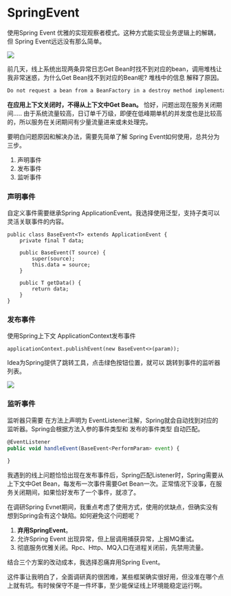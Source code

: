 # SpringEvent
使用Spring Event 优雅的实现观察者模式。这种方式能实现业务逻辑上的解耦，但 Spring Event远远没有那么简单。

![](https://p6-juejin.byteimg.com/tos-cn-i-k3u1fbpfcp/52d02d5055a4402887a9f34cd56ecf38~tplv-k3u1fbpfcp-jj-mark:3024:0:0:0:q75.awebp#?w=3052&h=531&s=461329&e=png&b=f6f6f6)

前几天，线上系统出现两条异常日志Get Bean时找不到对应的bean，调用堆栈让我非常迷惑，为什么Get Bean找不到对应的Bean呢? 堆栈中的信息 解释了原因。

```css
Do not request a bean from a BeanFactory in a destroy method implementation

```

**在应用上下文关闭时，不得从上下文中Get Bean。**  恰好，问题出现在服务关闭期间..... 由于系统流量较高，日订单千万级，即便在低峰期单机的并发度也是比较高的，所以服务在关闭期间有少量流量进来或未处理完。

要明白问题原因和解决办法，需要先简单了解 Spring Event如何使用，总共分为三步。

1.  声明事件
2.  发布事件
3.  监听事件

### 声明事件

自定义事件需要继承Spring ApplicationEvent。我选择使用泛型，支持子类可以灵活关联事件的内容。

```BaseEvent定义
public class BaseEvent<T> extends ApplicationEvent {
    private final T data;
    
    public BaseEvent(T source) {
        super(source);
        this.data = source;
    }

    public T getData() {
        return data;
    }
}

```

### 发布事件

使用Spring上下文 ApplicationContext发布事件

```发布事件
applicationContext.publishEvent(new BaseEvent<>(param));

```

Idea为Spring提供了跳转工具，点击绿色按钮位置，就可以 跳转到事件的监听器列表。

![](https://p6-juejin.byteimg.com/tos-cn-i-k3u1fbpfcp/1418dea000cd4bbf8ec31b24cb9295fa~tplv-k3u1fbpfcp-jj-mark:3024:0:0:0:q75.awebp#?w=1727&h=152&s=51963&e=png&b=101020)

### 监听事件

监听器只需要 在方法上声明为 EventListener注解，Spring就会自动找到对应的监听器。Spring会根据方法入参的事件类型和 发布的事件类型 自动匹配。

```js
@EventListener
public void handleEvent(BaseEvent<PerformParam> event) {
    
}

```

我遇到的线上问题恰恰出现在发布事件后，Spring匹配Listener时，Spring需要从上下文中Get Bean，每发布一次事件需要Get Bean一次。正常情况下没事，在服务关闭期间，如果恰好发布了一个事件，就凉了。

在调研Spring Evnet期间，我重点考虑了使用方式，使用的优缺点，但确实没有想到Spring会有这个缺陷。如何避免这个问题呢？

1.  **弃用SpringEvent**。
2.  允许Spring Event 出现异常，但上层调用捕获异常，上报MQ重试。
3.  彻底服务优雅关闭。Rpc、Http、MQ入口在进程关闭前，先禁用流量。

结合三个方案的改动成本，我选择忍痛弃用Spring Event。

这件事让我明白了，全面调研真的很困难，某些框架确实很好用，但没准在哪个点上就有坑。有时候保守不是一件坏事，至少能保证线上环境能稳定运行啊。